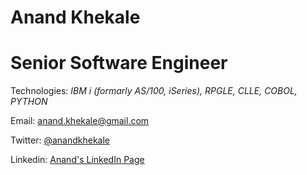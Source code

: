 # Anand Khekale
# Senior Software Engineer  
Technologies: *IBM i (formarly AS/100, iSeries),* *RPGLE,* *CLLE,* *COBOL,* *PYTHON*

Email: [anand.khekale@gmail.com](mailto:anand.khekale@gmail.com)

Twitter: [@anandkhekale](https://twitter.com/anandkhekale)

Linkedin: [Anand's LinkedIn Page](https://www.linkedin.com/in/anandkhekaleas400consultant/)  

